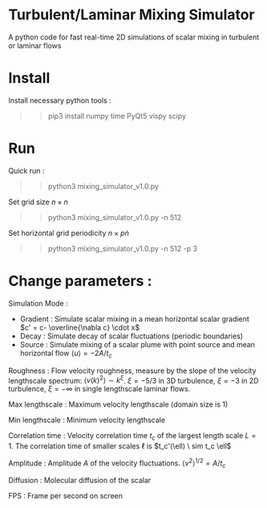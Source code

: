 # Turbulent/Laminar Mixing Simulator
A python code for fast real-time 2D simulations of scalar mixing in turbulent or laminar flows 

# Install
Install necessary python tools : 
>> pip3 install numpy time PyQt5 vispy scipy

# Run
Quick run :
>> python3 mixing_simulator_v1.0.py

Set grid size $n \times n$
>> python3 mixing_simulator_v1.0.py -n 512

Set horizontal grid periodicity $n \times p \dot n$
>> python3 mixing_simulator_v1.0.py -n 512 -p 3

# Change parameters :
Simulation Mode :
- Gradient : Simulate scalar mixing in a mean horizontal scalar gradient $c' = c- \overline{\nabla c} \cdot x$
- Decay : Simulate decay of scalar fluctuations (periodic boundaries)
- Source : Simulate mixing of a scalar plume with point source and mean horizontal flow $\langle u \rangle = - 2 A/t_c$

Roughness : Flow velocity roughness, measure by the slope of the velocity lengthscale spectrum: $\langle v(k)^2 \rangle\sim k^{\xi}$. $\xi=-5/3$ in 3D turbulence, $\xi=-3$  in 2D turbulence, $\xi=-\infty$ in single lengthscale laminar flows.

Max lengthscale : Maximum velocity lengthscale (domain size is 1)

Min lengthscale : Minimum velocity lengthscale

Correlation time : Velocity correlation time $t_c$ of the largest length scale $L=1$. The correlation time of smaller scales $\ell$ is $t_c'(\ell) \ sim t_c \ell$

Amplitude : Amplitude $A$ of the velocity fluctuations. $\langle v^2 \rangle ^{1/2} = A / t_c$

Diffusion : Molecular diffusion of the scalar

FPS : Frame per second on screen
